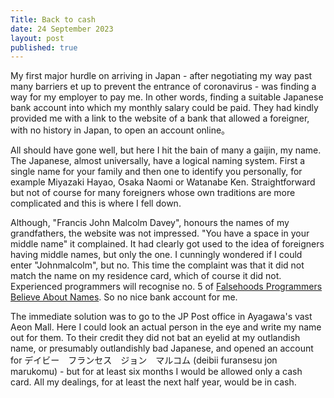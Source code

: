```yaml
---
Title: Back to cash
date: 24 September 2023
layout: post
published: true
---
```

My first major hurdle on arriving in Japan - after negotiating my way past many barriers et up to prevent the entrance of coronavirus - was finding a way for my employer to pay me. In other words, finding a suitable Japanese bank account into which my monthly salary could be paid. They had kindly provided me with a link to the website of a bank that allowed a foreigner, with no history in Japan, to open an account online。

All should have gone well, but here I hit the bain of many a gaijin, my name. The Japanese, almost universally, have a logical naming system. First a single name for your family and then one to identify you personally, for example Miyazaki Hayao, Osaka Naomi or Watanabe Ken. Straightforward but not of course for many foreigners whose own traditions are more complicated and this is where I fell down.

Although, "Francis John Malcolm Davey", honours the names of my grandfathers, the website was not impressed. "You have a space in your middle name" it complained. It had clearly got used to the idea of foreigners having middle names, but only the one. I cunningly wondered if I could enter "Johnmalcolm", but no. This time the complaint was that it did not match the name on my residence card, which of course it did not. Experienced programmers will recognise no. 5 of [Falsehoods Programmers Believe About Names](kalzumeus.com/2010/06/17/falsehoods-programmers-believe-about-names/). So no nice bank account for me.

The immediate solution was to go to the JP Post office in Ayagawa's vast Aeon Mall. Here I could look an actual person in the eye and write my name out for them. To their credit they did not bat an eyelid at my outlandish name, or presumably outlandishly bad Japanese, and opened an account for デイビー　フランセス　ジョン　マルコム (deibii furansesu jon marukomu) - but for at least six months I would be allowed only a cash card. All my dealings, for at least the next half year, would be in cash.
